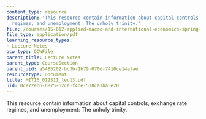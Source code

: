 ```yaml
---
content_type: resource
description: 'This resource contain information about capital controls, exchange rate
  regimes, and unemployment: The unholy trinity.'
file: /courses/15-012-applied-macro-and-international-economics-spring-2011/0ce72ec6687562cef4de578ca3ba5e20_MIT15_012S11_lec13.pdf
file_type: application/pdf
learning_resource_types:
- Lecture Notes
ocw_type: OCWFile
parent_title: Lecture Notes
parent_type: CourseSection
parent_uid: a5485202-bc3b-1b79-070d-7410ce14efae
resourcetype: Document
title: MIT15_012S11_lec13.pdf
uid: 0ce72ec6-6875-62ce-f4de-578ca3ba5e20
---
```

This resource contain information about capital controls, exchange rate regimes, and unemployment: The unholy trinity.

